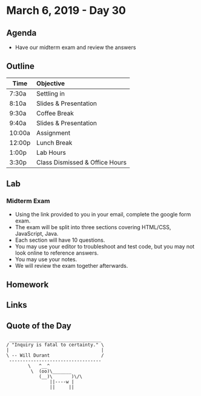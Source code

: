 # March 6, 2019 - Day 30


## Agenda

- Have our midterm exam and review the answers


## Outline

| Time   | Objective                        |
| -------|:---------------------------------|
| 7:30a  | Settling in                      |
| 8:10a  | Slides & Presentation            |
| 9:30a  | Coffee Break                     |
| 9:40a  | Slides & Presentation            |
| 10:00a | Assignment                       |
| 12:00p | Lunch Break                      |
| 1:00p  | Lab Hours                        |
| 3:30p  | Class Dismissed & Office Hours   |

## Lab

### Midterm Exam

- Using the link provided to you in your email, complete the google form exam.
- The exam will be split into three sections covering HTML/CSS, JavaScript, Java. 
- Each section will have 10 questions. 
- You may use your editor to troubleshoot and test code, but you may not look online to reference answers. 
- You may use your notes.
- We will review the exam together afterwards. 

## Homework

## Links

## Quote of the Day 
```
 __________________________________
/ "Inquiry is fatal to certainty." \
|                                  |
\ -- Will Durant                   /
 ----------------------------------
        \   ^__^
         \  (oo)\_______
            (__)\       )\/\
                ||----w |
                ||     ||


```